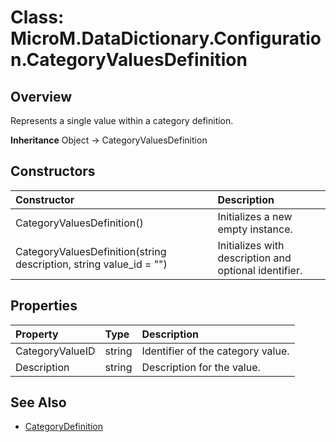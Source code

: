 # Class: MicroM.DataDictionary.Configuration.CategoryValuesDefinition
## Overview
Represents a single value within a category definition.

**Inheritance**
Object -> CategoryValuesDefinition

## Constructors
| Constructor | Description |
|:------------|:-------------|
| CategoryValuesDefinition() | Initializes a new empty instance. |
| CategoryValuesDefinition(string description, string value_id = "") | Initializes with description and optional identifier. |

## Properties
| Property | Type | Description |
|:------------|:-------------|:-------------|
| CategoryValueID | string | Identifier of the category value. |
| Description | string | Description for the value. |

## See Also
- [CategoryDefinition](../CategoryDefinition/index.md)
